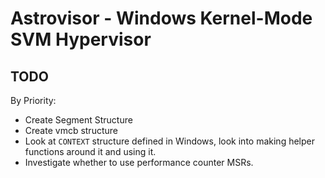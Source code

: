 # Astrovisor - Windows Kernel-Mode SVM Hypervisor

## TODO

By Priority:

- Create Segment Structure
- Create vmcb structure
- Look at `CONTEXT` structure defined in Windows, look into making helper functions around it and using it.
- Investigate whether to use performance counter MSRs. 
